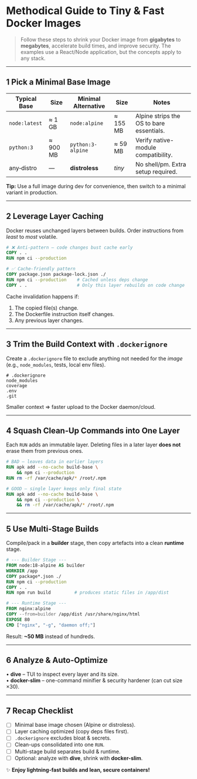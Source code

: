 # Methodical Guide to Tiny & Fast Docker Images

> Follow these steps to shrink your Docker image from **gigabytes** to **megabytes**, accelerate build times, and improve security. The examples use a React/Node application, but the concepts apply to any stack.

---

## 1  Pick a Minimal Base Image

| Typical Base | Size | Minimal Alternative | Size | Notes |
|--------------|------|---------------------|------|-------|
| `node:latest` | ≈ 1 GB | `node:alpine` | ≈ 155 MB | Alpine strips the OS to bare essentials. |
| `python:3` | ≈ 900 MB | `python:3-alpine` | ≈ 59 MB | Verify native-module compatibility. |
| any‐distro | — | **distroless** | *tiny* | No shell/pm. Extra setup required. |

**Tip:** Use a full image during dev for convenience, then switch to a minimal variant in production.

---

## 2  Leverage Layer Caching

Docker reuses unchanged layers between builds. Order instructions from *least* to *most* volatile.

```dockerfile
# ❌ Anti-pattern – code changes bust cache early
COPY . .
RUN npm ci --production

# ✅ Cache-friendly pattern
COPY package.json package-lock.json ./
RUN npm ci --production    # Cached unless deps change
COPY . .                   # Only this layer rebuilds on code change
```

Cache invalidation happens if:
1. The copied file(s) change.
2. The Dockerfile instruction itself changes.
3. Any previous layer changes.

---

## 3  Trim the Build Context with `.dockerignore`

Create a `.dockerignore` file to exclude anything not needed for the *image* (e.g., `node_modules`, tests, local env files).

```
# .dockerignore
node_modules
coverage
.env
.git
```

Smaller context ⇒ faster upload to the Docker daemon/cloud.

---

## 4  Squash Clean-Up Commands into One Layer

Each `RUN` adds an immutable layer. Deleting files in a later layer **does not** erase them from previous ones.

```dockerfile
# BAD – leaves data in earlier layers
RUN apk add --no-cache build-base \
    && npm ci --production
RUN rm -rf /var/cache/apk/* /root/.npm

# GOOD – single layer keeps only final state
RUN apk add --no-cache build-base \
    && npm ci --production \
    && rm -rf /var/cache/apk/* /root/.npm
```

---

## 5  Use Multi-Stage Builds

Compile/pack in a **builder** stage, then copy artefacts into a clean **runtime** stage.

```dockerfile
# --- Builder Stage ---
FROM node:18-alpine AS builder
WORKDIR /app
COPY package*.json ./
RUN npm ci --production
COPY . .
RUN npm run build         # produces static files in /app/dist

# --- Runtime Stage ---
FROM nginx:alpine
COPY --from=builder /app/dist /usr/share/nginx/html
EXPOSE 80
CMD ["nginx", "-g", "daemon off;"]
```

Result: **~50 MB** instead of hundreds.

---

## 6  Analyze & Auto-Optimize

• **dive** – TUI to inspect every layer and its size.  
• **docker-slim** – one-command minifier & security hardener (can cut size ×30).

---

## 7  Recap Checklist

- [ ] Minimal base image chosen (Alpine or distroless).
- [ ] Layer caching optimized (copy deps files first).
- [ ] `.dockerignore` excludes bloat & secrets.
- [ ] Clean-ups consolidated into one `RUN`.
- [ ] Multi-stage build separates build & runtime.
- [ ] Optional: analyze with **dive**, shrink with **docker-slim**.

✨ **Enjoy lightning-fast builds and lean, secure containers!** 
